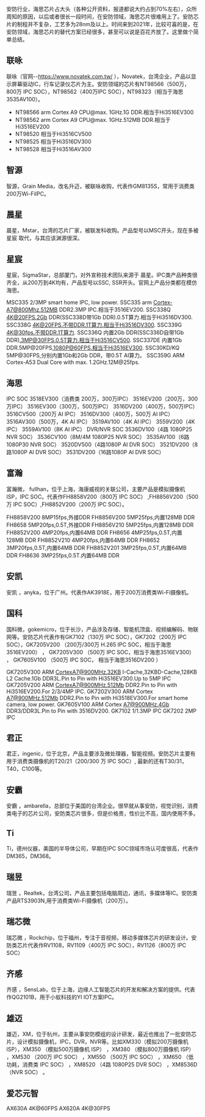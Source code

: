 安防行业，海思芯片占大头（各种公开资料，报道都说大约占到70%左右），众所周知的原因，以后或者很长一段时间，在安防领域，海思芯片很难用上了。安防芯片的制程并不复杂，工艺多为28nm及以上。时间来到2021年，比较可喜的是，在安防领域，海思芯片的替代方案已经很多，甚至可以说是百花齐放了。这里做个简单总结。


## 联咏
联咏（官网--https://www.novatek.com.tw/ ），Novatek，台湾企业，产品以显示屏幕驱动IC，行车记录仪芯片为主。安防领域的芯片有NT98566（500万，800万 IPC SOC），NT98562（400万IPC SOC），NT98323（相当于海思 3535AV100）。

- NT98566 arm Cortex A9 CPU@max. 1GHz.1G DDR.相当于Hi3516EV300
- NT98562 arm Cortex A9 CPU@max. 1GHz.512MB DDR.相当于Hi3516EV200
- NT98520 相当于Hi3516CV500
- NT98525 相当于Hi3516DV300
- NT98528 相当于Hi3516AV300

## 智源
智源，Grain Media，改名升迈，被联咏收购，代表作GM8135S，常用于消费类200万Wi-FiIPC。

## 晨星

晨星，Mstar，台湾的芯片厂家，被联发科收购。产品型号以MSC开头，现在多被星宸 取代，与其应该渊源很深。

## 星宸

星宸，SigmaStar，总部厦门，对外宣称技术团队来源于 晨星。IPC类产品种类很齐全，从200万到4K均有，产品型号以SSC, SSR开头。官网上产品分类都在模仿海思。

MSC335 2/3MP smart home IPC, low power.
SSC335 arm Cortex-A7@800Mhz.512MB DDR2.3MP IPC.相当于3516EV200.
SSC338Q 4K@20FPS.2Gb DDR(SSC338D带1Gb DDR).0.5T算力.相当于Hi3516DV300.
SSC338G 4K@20FPS.不带DDR.1T算力.相当于Hi3516DV300.
SSC339G 4K@30fps.不带DDR.1T算力.
SSC336Q 内置2Gb DDR(SSC336D自带1Gb DDR).3MP@30FPS.0.5T算力.相当于Hi3516CV500.
SSC337DE 内置1Gb DDR.5MP@20FPS,1080P@60FPS.相当于Hi3516EV300.
SSC30KD/KQ 5MP@30FPS,分别内置1Gb和2Gb DDR，带0.5T AI算力。
SSC359G ARM Cortex-A53 Dual Core with max. 1.2GHz.12M@25fps.

## 海思
IPC SOC
3518EV300（消费类 200万，300万IPC）
3516EV200（200万，300万IPC）
3516EV300（300万，500万IPC）
3516DV200（400万，500万IPC）
3516CV500（200万 AI IPC）
3516DV300（400万，500万 AI IPC）
3516AV300（500万，4K AI IPC）
3519AV100（4K AI IPC）
3559V200（4K IPC）
3559AV100（8K AI IPC）
DVR/NVR SOC
3536DV100（4路 1080P25 NVR SOC）
3536CV100（8M/4M 1080P25 NVR SOC）
3535AV100（6路1080P30 NVR SOC）
3520DV500（4路1080P AI DVR SOC）
3521DV200（8路1080P AI DVR SOC）
3531DV200（16路1080P AI DVR SOC）

## 富瀚
富瀚微， fullhan，位于上海，海康威视的关联公司，主要产品是模拟摄像机ISP，IPC SOC。代表作FH8858V200（800万 IPC SOC） ,FH8856V200（500万 IPC SOC）,FH8852V200（200万 IPC SOC）。

FH8858V200 8MP15fps,外接DDR
FH8856V200 5MP25fps,内置128MB DDR
FH8658 5MP20fps,0.5T,外接DDR
FH8856V210 5MP25fps,内置128MB DDR
FH8852V200 4MP20fps,内置64MB DDR
FH8656 4MP25fps,0.5T,内置128MB DDR
FH8852V210 4MP20fps,内置64MB DDR
FH8652 3MP20fps,0.5T,内置64MB DDR
FH8852V201 3MP25fps,0.5T,内置64MB DDR
FH8636 3MP25fps,0.5T.内置64MB DDR

## 安凯
安凯 ，anyka，位于广州。代表作AK3918E，用于200万消费类Wi-Fi摄像机。

## 国科

国科微，gokemicro，位于长沙，产品涉及存储、智能机顶盒、视频编解码、物联网等。安防芯片代表作有GK7102（130万 IPC SOC），GK7202（200万 IPC SOC），GK7205V200 （200万/300万 H.265 IPC SOC，相当于海思3516EV200） ， GK7205V300 （500万 IPC SOC，相当于海思3516EV300） ， GK7605V100 （500万 IPC SOC， 相当于海思3516DV200 ）

GK7205V300 ARM CortexA7@900MHz.32KB I-Cache,32KBD-Cache,128KB L2 Cache.1Gb DDR3L.Pin to Pin with Hi3516EV300.Up to 5MP IPC
GK7205V200 ARM CortexA7@900MHz.512Mb DDR2.Pin to Pin with Hi3516EV200.For 2/3/4MP IPC.
GK7202V300 ARM Cortex A7@900MHz.512Mb DDR2.Pin to Pin with Hi3518EV300.For smart home camera, low power.
GK7605V100 ARM Cortex A7@900MHz.4Gb DDR3/DDR3L.Pin to Pin with 3516DV200.
GK7102 1/1.3MP IPC
GK7202 2MP IPC

## 君正
君正，ingenic，位于北京，产品主要涉及微处理器，智能视频。安防芯片主要有用于消费类摄像机的T20/21（200/300 万 IPC SOC）, 最新的还有T30/31，T40，C100等。

## 安霸
安霸 ，ambarella，总部位于美国的台湾企业。很早就从事安防，视觉识别，消费类电子的芯片公司，安防类芯片很多，但是价格贵，性价比不高，国内使用不多。

## Ti
Ti，德州仪器，美国的半导体公司，早期在IPC SOC领域市场认可度很高，代表作DM365，DM368。

## 瑞昱
瑞昱 ，Realtek，台湾公司，产品主要包括电脑周边，通讯，多媒体等IC。安防类产品RTS3903N,用于消费类Wi-Fi摄像机（200万）。

## 瑞芯微
瑞芯微 ，Rockchip，位于福州，专注于音视频，移动多媒体芯片的研发设计。安防类芯片代表作RV1108，RV1109（400万 IPC SOC），RV1126（800万 IPC SOC）

## 齐感
齐感 ，SensLab，位于上海，边缘人工智能芯片的开发和解决方案的提供。代表作QG2101B，用于小蚁科技的YI IOT方案IPC。

## 雄迈
雄迈，XM，位于杭州，主要从事安防模组的设计研发，最近也推出了一批安防芯片，设计模拟摄像机，IPC，DVR，NVR等。比如XM330（模拟200万摄像机 ISP），XM350 （模拟500万摄像机 ISP） ，XM380 （模拟800万摄像机 ISP） ，XM530 （200万 IPC SOC） ，XM550 （500万 IPC SOC） ，XM650 （低功耗，消费类 IPC SOC） ，XM8520 （4路 1080P25 DVR SOC） ，XM8536D （NVR SOC） 。

## 爱芯元智
AX630A 4K@60FPS
AX620A 4K@30FPS